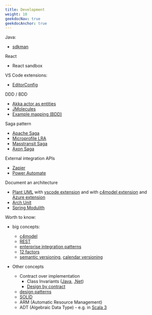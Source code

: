 ```yaml
---
title: Development
weight: 10
geekdocNav: true
geekdocAnchor: true
---
```


Java:

- [sdkman](https://sdkman.io/)

React

- React sandbox

VS Code extensions:

- [EditorConfig](https://marketplace.visualstudio.com/items?itemName=EditorConfig.EditorConfig)

DDD / BDD

- [Akka actor as entities](https://doc.akka.io/docs/akka/current/typed/cluster-sharding.html#introduction)
- [JMolecules](https://github.com/xmolecules/jmolecules)
- [Example mapping (BDD)](https://school.cucumber.io/courses/take/bdd-with-cucumber-java/lessons/29119183-example-mapping-how)

Saga pattern

- [Apache Saga](https://camel.apache.org/components/4.0.x/eips/saga-eip.html)
- [Microprofile LRA](https://microprofile.io/specifications/microprofile-lra/)
- [Masstransit Saga](https://masstransit.io/documentation/patterns/saga)
- [Axon Saga](https://docs.axoniq.io/reference-guide/axon-framework/sagas)

External integration APIs

- [Zapier](https://zapier.com/)
- [Power Automate](https://make.powerautomate.com/)

Document an architecture

- [Plant UML](https://plantuml.com/) with [vscode extension](https://marketplace.visualstudio.com/items?itemName=jebbs.plantuml) and with [c4model extension](https://github.com/plantuml-stdlib/C4-PlantUML) and [Azure extension](https://github.com/plantuml-stdlib/Azure-PlantUML)
- [Arch Unit](https://www.archunit.org/)
- [Spring Modulith](https://spring.io/projects/spring-modulith)

Worth to know:
  
- big concepts:

  - [c4model](https://c4model.com/)
  - [REST](https://www.restapitutorial.com/)
  - [enterprise integration patterns](https://www.enterpriseintegrationpatterns.com/)
  - [12 factors](https://12factor.net/pl/)
  - [semantic versioning](https://semver.org/), [calendar versioning](https://calver.org/)

- Other concepts
  - Contract over implementation
    - Class Invariants ([Java](https://docs.oracle.com/cd/E19683-01/806-7930/assert-13/index.html), [.Net](https://learn.microsoft.com/en-us/dotnet/framework/debug-trace-profile/code-contracts?redirectedfrom=MSDN))
    - [Design by contract](https://en.wikipedia.org/wiki/Design_by_contract)
  - [design patterns](https://en.wikipedia.org/wiki/Software_design_pattern)
  - [SOLID](https://pl.wikipedia.org/wiki/SOLID)
  - ARM (Automatic Resource Management)
  - ADT (Algebraic Data Type) - e.g. in [Scala 3](https://www.slideshare.net/pjschwarz/scala-3-by-example-algebraic-data-types-for-domain-driven-design-part-1)